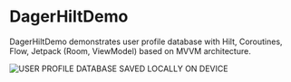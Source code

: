 # DagerHiltDemo
 DagerHiltDemo demonstrates user profile database with Hilt, Coroutines, Flow, Jetpack (Room, ViewModel) based on MVVM architecture.
 
![USER PROFILE DATABASE SAVED LOCALLY ON DEVICE](https://user-images.githubusercontent.com/87520905/226391235-7f22ac4e-fd40-469f-a43b-ac34c2c10921.png)
